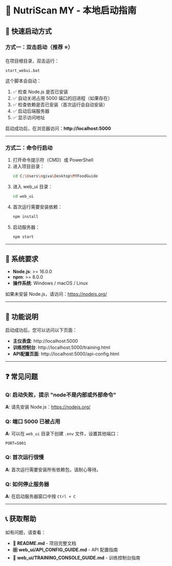 # 🚀 NutriScan MY - 本地启动指南

## 📝 快速启动方式

### 方式一：双击启动（推荐 ⭐）

在项目根目录，双击运行：
```
start_webui.bat
```

这个脚本会自动：
1. ✅ 检查 Node.js 是否已安装
2. ✅ 自动关闭占用 5000 端口的旧进程（如果存在）
3. ✅ 检查依赖是否已安装（首次运行会自动安装）
4. ✅ 启动后端服务器
5. ✅ 显示访问地址

启动成功后，在浏览器访问：**http://localhost:5000**

---

### 方式二：命令行启动

1. 打开命令提示符（CMD）或 PowerShell
2. 进入项目目录：
   ```bash
   cd C:\Users\ngiva\Desktop\MYFoodGuide
   ```
3. 进入 web_ui 目录：
   ```bash
   cd web_ui
   ```
4. 首次运行需要安装依赖：
   ```bash
   npm install
   ```
5. 启动服务器：
   ```bash
   npm start
   ```

---

## 🔧 系统要求

- **Node.js**: >= 16.0.0
- **npm**: >= 8.0.0
- **操作系统**: Windows / macOS / Linux

如果未安装 Node.js，请访问：https://nodejs.org/

---

## 🎯 功能说明

启动成功后，您可以访问以下页面：

- **主仪表盘**: http://localhost:5000
- **训练控制台**: http://localhost:5000/training.html
- **API配置页面**: http://localhost:5000/api-config.html

---

## ❓ 常见问题

### Q: 启动失败，提示 "node不是内部或外部命令"
**A**: 请先安装 Node.js：https://nodejs.org/

### Q: 端口 5000 已被占用
**A**: 可以在 `web_ui` 目录下创建 `.env` 文件，设置其他端口：
```
PORT=5001
```

### Q: 首次运行很慢
**A**: 首次运行需要安装所有依赖包，请耐心等待。

### Q: 如何停止服务器
**A**: 在启动服务器窗口中按 `Ctrl + C`

---

## 📞 获取帮助

如有问题，请查看：
- 📖 **README.md** - 项目完整文档
- 🎛️ **web_ui/API_CONFIG_GUIDE.md** - API 配置指南
- 🤖 **web_ui/TRAINING_CONSOLE_GUIDE.md** - 训练控制台指南

